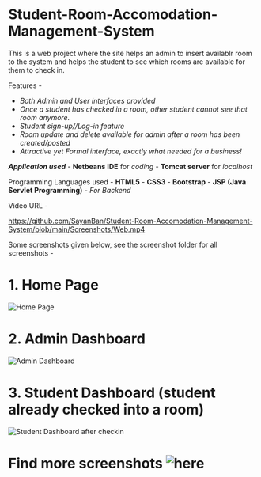 # Student-Room-Accomodation-Management-System
This is a web project where the site helps an admin to insert availablr room to the system and helps the student to see which rooms are available for them to check in.

Features - 

   * *Both Admin and User interfaces provided*
   * *Once a student has checked in a room, other student cannot see that room anymore.*
   * *Student sign-up//Log-in feature*
   * *Room update and delete available for admin after a room has been created/posted*
   * *Attractive yet Formal interface, exactly what needed for a business!*

***Application used*** 
                 - **Netbeans IDE** for *coding*
                 - **Tomcat server** for *localhost*
                 
Programming Languages used - **HTML5**
                           - **CSS3**
                           - **Bootstrap**
                           - **JSP (Java Servlet Programming)** - *For Backend*


Video URL - 

https://github.com/SayanBan/Student-Room-Accomodation-Management-System/blob/main/Screenshots/Web.mp4

Some screenshots given below, see the screenshot folder for all screenshots -

# 1. Home Page

![Home Page](https://user-images.githubusercontent.com/45221397/122589716-3e9f0e00-d07e-11eb-885d-094fb10f02e7.PNG)

# 2. Admin Dashboard

![Admin Dashboard](https://user-images.githubusercontent.com/45221397/122589004-5d50d500-d07d-11eb-9d04-0e6cef4f3fee.PNG)

# 3. Student Dashboard (student already checked into a room)

![Student Dashboard after checkin](https://user-images.githubusercontent.com/45221397/122589043-6b9ef100-d07d-11eb-893d-fac03b4d63ec.PNG)

# Find more screenshots ![here](https://github.com/SayanBan/Student-Room-Accomodation-Management-System/tree/main/Screenshots)
